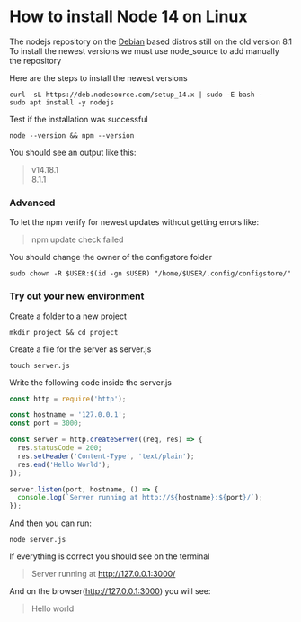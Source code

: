 # How to install Node 14 on Linux

The nodejs repository on the [Debian](https://www.debian.org) based distros still on the old version 8.1<br/>
To install the newest versions we must use node_source to add manually the repository

Here are the steps to install the newest versions

```
curl -sL https://deb.nodesource.com/setup_14.x | sudo -E bash -
sudo apt install -y nodejs
```

Test if the installation was successful

```
node --version && npm --version
```

You should see an output like this:

>v14.18.1<br/>
>8.1.1

### Advanced
To let the npm verify for newest updates without getting errors like:

>  npm update check failed   

You should change the owner of the configstore folder

```
sudo chown -R $USER:$(id -gn $USER) "/home/$USER/.config/configstore/"
```

### Try out your new environment

Create a folder to a new project

```
mkdir project && cd project
```

Create a file for the server as server.js

```
touch server.js
```

Write the following code inside the server.js

```javascript
const http = require('http');

const hostname = '127.0.0.1';
const port = 3000;

const server = http.createServer((req, res) => {
  res.statusCode = 200;
  res.setHeader('Content-Type', 'text/plain');
  res.end('Hello World');
});

server.listen(port, hostname, () => {
  console.log(`Server running at http://${hostname}:${port}/`);
});
```

And then you can run:

```
node server.js
```

If everything is correct you should see on the terminal

>Server running at http://127.0.0.1:3000/

And on the browser(http://127.0.0.1:3000) you will see:

>Hello world